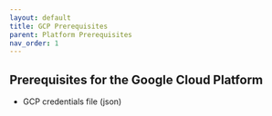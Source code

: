 ```yaml
---
layout: default
title: GCP Prerequisites
parent: Platform Prerequisites
nav_order: 1
---
```


## Prerequisites for the Google Cloud Platform

- GCP credentials file (json)


